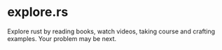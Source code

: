 # explore.rs

Explore rust by reading books, watch videos, taking course and crafting examples. Your problem may be next.

